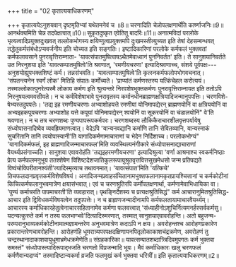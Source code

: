 +++
title = "02 कृतात्ययाधिकरणम्"

+++
कृतात्ययेऽनुशयवान् दृष्टमृतिभ्यां यथेतमनेवं च ॥8॥ चरणादिति चेन्नोपलक्षणार्थेति कार्ष्णाजनिः॥9॥ आनर्थक्यमिति चेन्न तदपेक्षत्वात्॥10॥ सुकृतदुष्कृत एवेतितु बादरिः॥11॥ अनात्मविदां परलोके भृत्यत्वादिप्रयुक्तदुःखवत् तल्लोकभोगस्य क्षयिप्णुत्वप्रयुक्तमपि दुःखमस्तीत्युच्यत इति तेषां देहसम्बन्धवत् तद्धेतुकर्मसंबंधोऽप्यवर्जनीय इति चोच्यत इति सङ्गतिः। इष्टादिकारिणां परलोके कर्मफलं भुक्तवतां कर्मफलावसाने पुनरावृत्तिराम्नाता- 'यावत्संपातमुषित्वाषऽथैतमेवाध्वानं पुननिवर्तत' इति। ते सानुशयानिवर्तते उत निरनुशया इति 'यावत्सम्पातमुषित्वे'ति श्रवणात्, 'रमणीयचरणा' इत्यादिश्रवणाच्च, संशये पूर्वपक्षः--- अनुशयोह्युपभक्तशिष्टं कर्म। तन्नसंभवति। 'यावत्सम्पातमुषित्वे'ति कृत्स्नकर्मफलोपभोगवचनात्। 'संपतन्त्यनेन स्वर्गं लोक' मितिहि संपातः कर्मोच्यते। 'प्राप्यांतं कर्मणस्तस्य यत्किंचेहल करोत्ययं। तस्माल्लोकात्पुनरेत्यस्मै लोकाय कर्मण इति श्रुत्यन्तरे निरवशेषभुक्तकर्मणः पुनरावृत्तिराम्नायत इति ततोऽपि निरनुषयत्वमवसीयते। न च कर्मविशेषाभावे पुनरावृतस्य कर्मानधीनब्राह्मणक्षत्रियादिजन्मानुपपत्तिः। चरणविशे- षेभ्यस्तदुपपत्तेः। 'तद्य इह रमणीयचरणाः अभ्याशोहयत्ते रमणीयां योनिमापद्येरन् ब्राह्मणयोनिं वा क्षत्रिययोनिं वा अभ्यइहकपूयचरणाः अभ्याशोह यत्ते कपूयां योनिमापद्येरन् श्वयोनिं वा सूकरयोनिं वा चंडालयोनिं" वे'ति श्रवणात्। न च तत्र चरणशब्दः पुण्यपापरूपकर्मपरः। चरणशब्दस्य लौकिकैराचारशीलवृत्तपर्यायेषु संध्योपासनादिष्वेव व्यवह्रियमाणत्वात्। वेदेऽपि 'यान्यनवद्यानि कर्माणि तानि सेवितव्यानि, यान्यस्माकं सुचरितानि तानि त्वयोपास्यानी'ति यागादिकर्मणामाचाराणां च भेदेन निर्दिशाच्च। परलोकभोग्यं" 'यागादिकर्मफलं, इह ब्राह्मणादिजन्माचारफल'मिति व्यवस्थित्यनंगीकारे संध्योपासनाद्याचाराणां वैयर्थ्यप्रसंगाच्चति। सानुशया एवावरोहंति 'तद्यइहरमणीयचरणा' इत्यादिश्रुत्या 'वर्णा आश्रमाश्च स्वकर्मनिष्ठाः प्रेत्य कर्मफलमनुभूय ततश्शेषेण विशिष्टदेशजातिकुलरूपायुश्रुतवृत्तवित्तसुखमेधसो जन्म प्रतिपद्यते विष्वंचोविपरीतानश्यंती'त्यादिस्मृत्याच तथावगमात्। 'यावत्संपात'मिति 'यत्किचे' तिचफलदानप्रवृत्तकर्मविशेषविषयं। अनादिजन्मप्रवाहसंचितानामभुक्तफलानामकृतप्रायश्चित्तानां च कर्मकोटीनां किचित्कर्मफलानुभवमात्रेण क्षयासंभवात्। एवं च चरणश्रुतिरपि कर्मोपलक्षणार्था, कर्मणामेवाभिधायिका वा। 'पुण्यं कर्माचरति पापमाचरती'ति व्यवहारात्। पृथङ्निर्देशस्य च प्रत्यक्षश्रुतिसिद्धं" कर्म आचारानुमितश्रुतिसिद्ध- आचार इति द्विविधकर्मविषयत्वेन तदुपपत्तेः। न च ब्राह्मणजन्मादीनामपि कर्मफलतायामाचारवैयर्थ्यम्। आचारस्य कर्माधिकारहेतुत्वेनाचारसहितानामेव कर्मणा फलवत्त्वात् 'संध्याहीनोऽशुचिर्नित्यमनर्हस्सर्वकर्मसु। यदन्यत्कुरुते कर्म न तस्य फलभाग्भवे'दित्यादिस्मरणात्, तस्मात् सानुशयाएवावरोहन्ति। अतो बहुजन्म- परम्परानुभाव्यकर्मकोटीनामात्मज्ञामन्तरेण अनुभवमात्रेण कदाऽपि न क्षयः। अवरोहन्तश्च आरोहणप्रकारेण प्रकारान्तरेणचावरोहन्ति। आरोहणंहि धूमरात्र्यपरपक्षदक्षिणायनपितृलोकाकाशचंद्रक्रमेण, अवरोहणं तु चन्द्रस्थानादाकाशवायुधूमाभ्रमेधक्रमेणेति॥ संग्रहकारिका॥ यावत्सम्पातशब्दात्र्त्रिदिवमुपगतः कर्म भुक्तवा समस्तं" संध्योपास्त्यादिरूपाद्भजति चरणतो विप्रजन्मादि भूयः। मैवं कर्माधिकारः खलु चरणफलं कर्मणैवान्यदाप्यं" तस्मादिष्टान्यकर्मा व्रजति फलमुखं कर्म भुक्तवा धरित्रीं॥ इति कृतात्ययाधिकरणम्॥2॥